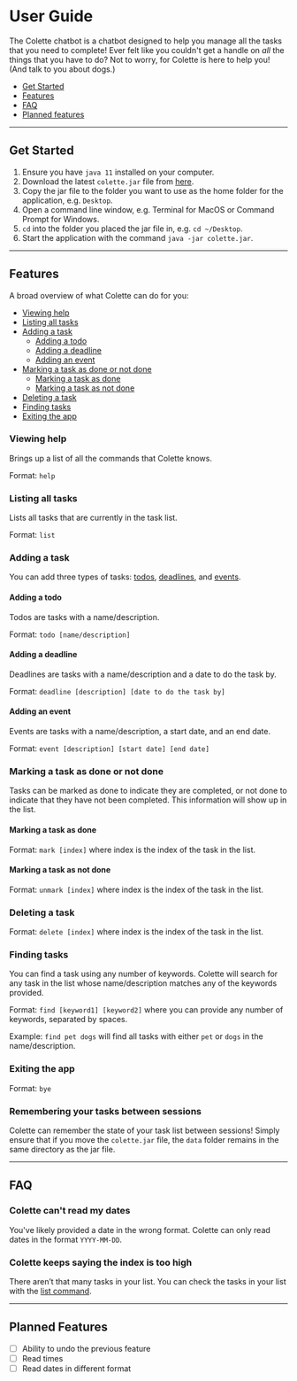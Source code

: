 # User Guide

The Colette chatbot is a chatbot designed to help you manage all the tasks that you need to complete! Ever felt like you couldn't get a handle on *all* the things that you have to do? Not to worry, for Colette is here to help you! (And talk to you about dogs.)

* [Get Started](#get-started)
* [Features](#features)
* [FAQ](#faq)
* [Planned features](#planned-features)

---

## Get Started
1. Ensure you have `java 11` installed on your computer.
2. Download the latest `colette.jar` file from [here](https://github.com).
3. Copy the jar file to the folder you want to use as the home folder for the application, e.g. `Desktop`. 
4. Open a command line window, e.g. Terminal for MacOS or Command Prompt for Windows.
5. `cd` into the folder you placed the jar file in, e.g. `cd ~/Desktop`.
6. Start the application with the command `java -jar colette.jar`.

---

## Features

A broad overview of what Colette can do for you:
* [Viewing help](#viewing-help)
* [Listing all tasks](#listing-all-tasks)
* [Adding a task](#adding-a-task)
  * [Adding a todo](#adding-a-todo)
  * [Adding a deadline](#adding-a-deadline)
  * [Adding an event](#adding-an-event)
* [Marking a task as done or not done](#marking-a-task-as-done-or-not-done)
  * [Marking a task as done](#marking-a-task-as-done)
  * [Marking a task as not done](#marking-a-task-as-not-done)
* [Deleting a task](#deleting-a-task)
* [Finding tasks](#finding-tasks)
* [Exiting the app](#exiting-the-app)

### **Viewing help**
Brings up a list of all the commands that Colette knows.

Format: ```help```

### **Listing all tasks**
Lists all tasks that are currently in the task list.

Format: ```list```

### **Adding a task**
You can add three types of tasks: [todos](#adding-a-todo), [deadlines](#adding-a-deadline), and [events](#adding-an-event).

#### Adding a todo
Todos are tasks with a name/description. 

Format: ```todo [name/description]```

#### Adding a deadline
Deadlines are tasks with a name/description and a date to do the task by.

Format: ```deadline [description] [date to do the task by]```

#### Adding an event
Events are tasks with a name/description, a start date, and an end date.

Format: ```event [description] [start date] [end date]```

### **Marking a task as done or not done**
Tasks can be marked as done to indicate they are completed, or not done to indicate that they have not been completed. This information will show up in the list. 

#### Marking a task as done
Format: ```mark [index]``` where index is the index of the task in the list.

#### Marking a task as not done
Format: ```unmark [index]``` where index is the index of the task in the list. 

### **Deleting a task**
Format: ```delete [index]``` where index is the index of the task in the list.

### **Finding tasks**
You can find a task using any number of keywords. Colette will search for any task in the list whose name/description matches any of the keywords provided.

Format: ```find [keyword1] [keyword2]``` where you can provide any number of keywords, separated by spaces.

Example: ```find pet dogs``` will find all tasks with either `pet` or `dogs` in the name/description.

### **Exiting the app**
Format: ```bye```

### **Remembering your tasks between sessions**
Colette can remember the state of your task list between sessions!
Simply ensure that if you move the `colette.jar` file, the `data` folder remains in the same directory
as the jar file.

---

## FAQ

### **Colette can't read my dates**
You've likely provided a date in the wrong format. Colette can only read dates in the format `YYYY-MM-DD`.

### **Colette keeps saying the index is too high**
There aren’t that many tasks in your list. You can check
the tasks in your list with the [list command](#listing-all-tasks).

---

## Planned Features
- [ ]  Ability to undo the previous feature
- [ ]  Read times
- [ ]  Read dates in different format